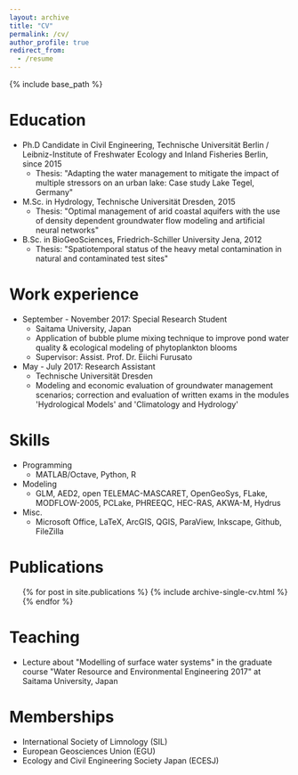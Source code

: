 ```yaml
---
layout: archive
title: "CV"
permalink: /cv/
author_profile: true
redirect_from:
  - /resume
---
```


{% include base_path %}

Education
======
* Ph.D Candidate in Civil Engineering, Technische Universität Berlin / Leibniz-Institute of Freshwater Ecology and Inland Fisheries Berlin, since 2015 
  * Thesis: "Adapting the water management to mitigate the impact of multiple stressors on an urban lake: Case study Lake Tegel, Germany"
* M.Sc. in Hydrology, Technische Universität Dresden, 2015
  * Thesis: "Optimal management of arid coastal aquifers with the use of density dependent groundwater flow modeling and artificial neural networks"
* B.Sc. in BioGeoSciences, Friedrich-Schiller University Jena, 2012
  * Thesis: "Spatiotemporal status of the heavy metal contamination in natural and contaminated test sites"



Work experience
======
* September - November 2017: Special Research Student
  * Saitama University, Japan
  * Application of bubble plume mixing technique to improve pond water quality & ecological modeling of phytoplankton blooms
  * Supervisor: Assist. Prof. Dr. Eiichi Furusato
* May - July 2017: Research Assistant
  * Technische Universität Dresden
  * Modeling and economic evaluation of groundwater management scenarios; correction and evaluation
of written exams in the modules 'Hydrological Models' and 'Climatology and Hydrology'

  
Skills
======
* Programming
  * MATLAB/Octave, Python, R
* Modeling
  * GLM, AED2, open TELEMAC-MASCARET, OpenGeoSys, FLake, MODFLOW-2005, PCLake, PHREEQC, HEC-RAS, AKWA-M, Hydrus
* Misc.
  * Microsoft Office, LaTeX, ArcGIS, QGIS, ParaView, Inkscape, Github, FileZilla

Publications
======
  <ul>{% for post in site.publications %}
    {% include archive-single-cv.html %}
  {% endfor %}</ul>


Teaching 
======
* Lecture about "Modelling of surface water systems" in the graduate course "Water Resource
and Environmental Engineering 2017" at Saitama University, Japan

Memberships
======
* International Society of Limnology (SIL)
* European Geosciences Union (EGU)
* Ecology and Civil Engineering Society Japan (ECESJ)

